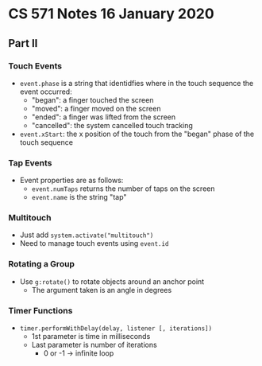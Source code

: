 # CS 571 Notes 16 January 2020
## Part II
### Touch Events
- `event.phase` is a string that identidfies where in the touch sequence the event occurred:
  - "began": a finger touched the screen
  - "moved": a finger moved on the screen
  - "ended": a finger was lifted from the screen
  - "cancelled": the system cancelled touch tracking
- `event.xStart`: the x position of the touch from the "began" phase of the touch sequence

### Tap Events
- Event properties are as follows:
  - `event.numTaps` returns the number of taps on the screen
  - `event.name` is the string "tap"

### Multitouch
- Just add `system.activate("multitouch")`
- Need to manage touch events using `event.id`

### Rotating a Group
- Use `g:rotate()` to rotate objects around an anchor point
  - The argument taken is an angle in degrees

### Timer Functions
- `timer.performWithDelay(delay, listener [, iterations])`
  - 1st parameter is time in milliseconds
  - Last parameter is number of iterations
    - 0 or -1 -> infinite loop
